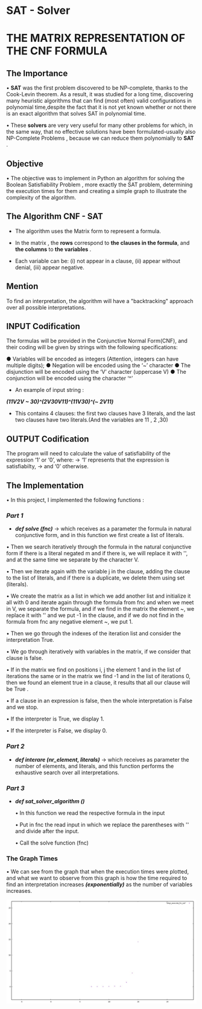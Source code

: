 # SAT - Solver  
# THE MATRIX REPRESENTATION OF THE CNF FORMULA

## The Importance

• **SAT** was the first problem discovered to be NP-complete, thanks to the Cook-Levin theorem.
  As a result, it was studied for a long time, discovering many heuristic algorithms that can find (most often) valid configurations in polynomial time,despite the fact that it is not yet known whether or not there is an exact algorithm that solves SAT in polynomial time.

• These **solvers** are very very useful for many other problems for which, in the same way, that no effective solutions have been formulated-usually also NP-Complete Problems , because we can reduce them polynomially to **SAT** .

## Objective

• The objective was to implement in Python an algorithm for solving the Boolean Satisfiability Problem , more exactly the SAT problem, determining the execution times for them and creating a simple graph to illustrate the complexity of the algorithm.

## The Algorithm CNF - SAT

- The algorithm uses the Matrix form to represent a formula.
- In the matrix , the **rows** correspond to **the clauses in the formula**, and **the columns** to **the variables** .

- Each variable can be:
  (i)   not appear in a clause,
  (ii)  appear without denial,
  (iii) appear negative.
 
## Mention

To find an interpretation, the algorithm will have a "backtracking" approach over all possible interpretations.

## INPUT Codification 

The formulas will be provided in the Conjunctive Normal Form(CNF), and their coding will be given by strings with the following specifications:

● Variables will be encoded as integers (Attention, integers can have multiple digits);
● Negation will be encoded using the ‘~’ character
● The disjunction will be encoded using the ‘V’ character (uppercase V)
● The conjunction will be encoded using the character ‘^’

- An example of input string :

***(11V2V ~ 30)^(2V30V11)^(11V30)^(~ 2V11)***

- This contains 4 clauses: the first two clauses have 3 literals, and the last two clauses have two literals.(And the variables are 11 , 2 ,30)

## OUTPUT Codification

The program will need to calculate the value of satisfiability of the expression ‘1’ or ‘0’, where:
-> ‘1’ represents that the expression is satisfiabilty,
-> and ‘0’ otherwise.

## The Implementation

• In this project, I implemented the following functions :

### ***Part 1***

- ***def solve (fnc)*** -> which receives as a parameter the formula in natural conjunctive form, and in this function we first create a list of literals.

• Then we search iteratively through the formula in the natural conjunctive form if there is a literal negated m and if there is, we will replace it with '', and at the same time we separate by the character V.

• Then we iterate again with the variable j in the clause, adding the clause to the list of literals, and if there is a duplicate, we delete them using set (literals).

• We create the matrix as a list in which we add another list and initialize it all with 0 and iterate again through the formula from fnc and when we meet in V, we separate the formula, and if we find in the matrix the element ~, we replace it with '' and we put -1 in the clause, and if we do not find in the formula from fnc any negative element ~, we put 1.

• Then we go through the indexes of the iteration list and consider the interpretation True.

• We go through iteratively with variables in the matrix, if we consider that clause is false.

• If in the matrix we find on positions i, j the element 1 and in the list of iterations the same or in the matrix we find -1 and in the list of iterations 0, then we found an element true in a clause, it results that all our clause will be True .

• If a clause in an expression is false, then the whole interpretation is False and we stop.

• If the interpreter is True, we display 1.

• If the interpreter is False, we display 0.

### ***Part 2***

- ***def interare (nr_element, literals)*** -> which receives as parameter the number of elements, and literals, and this function performs the exhaustive search over all interpretations.

### ***Part 3***

- ***def sat_solver_algorithm ()***

  • In this function we read the respective formula in the input
  
  • Put in fnc the read input in which we replace the parentheses with '' and divide after the input.
  
  • Call the solve function (fnc)
  
### The Graph Times
• We can see from the graph that when the execution times were plotted, and what we want to observe from this graph is how the time required to find an interpretation increases ***(exponentially)*** as the number of variables increases.

![](Grafic_Basic_FNC.jpg)  
